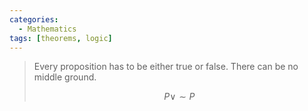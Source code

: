 ```yaml
---
categories:
  - Mathematics
tags: [theorems, logic]
---
```


> Every proposition has to be either true or false. There can be no middle ground.
>
> $$
> P \lor \sim P
> $$
